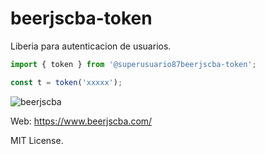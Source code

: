 # beerjscba-token

Liberia para autenticacion de usuarios.


```js
import { token } from '@superusuario87beerjscba-token';

const t = token('xxxxx');
```

![beerjscba](https://www.beerjscba.com/statics/images/logo.1621550251024.svg)


Web: https://www.beerjscba.com/

MIT License.